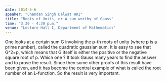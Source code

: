 ```yaml
---
date: 2014-5-6
speaker: "Chandan Singh Dalwat HRI"
title: "Roots of Units, or A sum worthy of Gauss"
time: "3:30 - 4:30 p.m." 
venue: "Lecture Hall I, Department of Mathematics"
---
```

One looks at a certain sum G involving the p-th roots of unity (where p is a prime number), called the quadratic gaussian sum. It is easy to see that G^2=p, which means that G itself is either the positive or the negative square root of p. Which one ? It took Gauss many years to find the answer and to prove the result. Since then some other proofs of this result have been given, and it has become the central example of what is called the root number of an L-function. So the result is very important.
